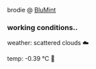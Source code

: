 brodie @ [BluMint](https://www.linkedin.com/company/blumint-io/)

<!--weather_start-->
### working conditions..

weather: scattered clouds ☁️

temp: -0.39 °C 🧥

<!--weather_end-->
